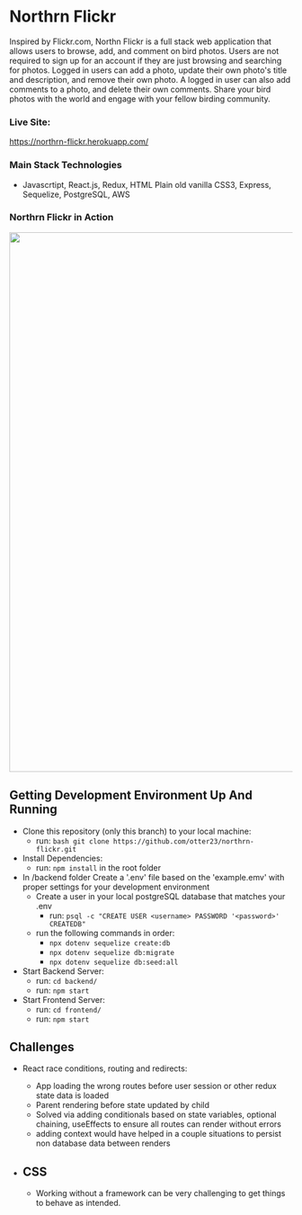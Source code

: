 # Northrn Flickr

Inspired by Flickr.com, Northn Flickr is a full stack web application that allows users to browse, add, and comment on bird photos. Users are not required to sign up for an account if they are just browsing and searching for photos. Logged in users can add a photo, update their own photo's title and description, and remove their own photo. A logged in user can also add comments to a photo, and delete their own comments. Share your bird photos with the world and engage with your fellow birding community.

### Live Site:
https://northrn-flickr.herokuapp.com/


### Main Stack Technologies

- Javascrtipt, React.js, Redux, HTML Plain old vanilla CSS3, Express, Sequelize, PostgreSQL, AWS

### Northrn Flickr in Action
<!-- ![northrn flickr demo gif](https://dl.dropboxusercontent.com/s/banb4qlv90tmv9c/northrn-flickr-demo.gif) -->
<img src="https://dl.dropboxusercontent.com/s/banb4qlv90tmv9c/northrn-flickr-demo.gif?raw=true" width="960px">


## Getting Development Environment Up And Running

- Clone this repository (only this branch) to your local machine:
  - run: `bash git clone https://github.com/otter23/northrn-flickr.git `
- Install Dependencies:
  - run: `npm install` in the root folder
- In /backend folder
  Create a '.env' file based on the 'example.emv' with proper settings for your development environment
  - Create a user in your local postgreSQL database that matches your .env
    - run: `psql -c "CREATE USER <username> PASSWORD '<password>' CREATEDB"`
  - run the following commands in order:
    - `npx dotenv sequelize create:db`
    - `npx dotenv sequelize db:migrate`
    - `npx dotenv sequelize db:seed:all`
- Start Backend Server:
  - run: `cd backend/`
  - run: `npm start`
- Start Frontend Server:
  - run: `cd frontend/`
  - run: `npm start`

## Challenges

- React race conditions, routing and redirects:

  - App loading the wrong routes before user session or other redux state data is loaded
  - Parent rendering before state updated by child
  - Solved via adding conditionals based on state variables, optional chaining, useEffects to ensure all routes can render without errors
  - adding context would have helped in a couple situations to persist non database data between renders

- ## CSS

  - Working without a framework can be very challenging to get things to behave as intended.

